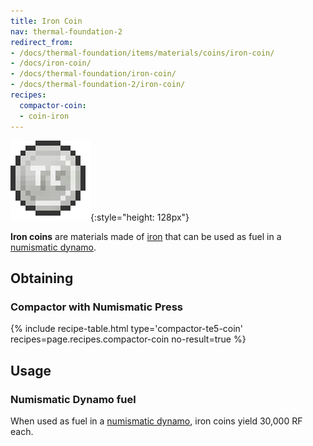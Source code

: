 ```yaml
---
title: Iron Coin
nav: thermal-foundation-2
redirect_from:
- /docs/thermal-foundation/items/materials/coins/iron-coin/
- /docs/iron-coin/
- /docs/thermal-foundation/iron-coin/
- /docs/thermal-foundation-2/iron-coin/
recipes:
  compactor-coin:
  - coin-iron
---
```


![Iron coin](/assets/images/thermal-foundation-2/coin-iron.png){:style="height: 128px"}


**Iron coins** are materials made of
[iron](https://minecraft.gamepedia.com/Iron_Ingot) that can be used as fuel in a
[numismatic dynamo](/docs/1.12/thermal-expansion-5/numismatic-dynamo/).


Obtaining
---------

### Compactor with Numismatic Press
{% include recipe-table.html type='compactor-te5-coin' recipes=page.recipes.compactor-coin no-result=true %}


Usage
-----

### Numismatic Dynamo fuel
When used as fuel in a [numismatic dynamo](/docs/1.12/thermal-expansion-5/numismatic-dynamo/), iron coins
yield 30,000 RF each.
